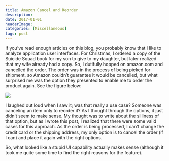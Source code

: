 ```yaml
---
title: Amazon Cancel and Reorder
description: 
date: 2017-01-01
headerImage: 
categories: [Miscellaneous]
tags: post
---
```


If you’ve read enough articles on this blog, you probably know that I like to analyze application user interfaces. For Christmas, I ordered a copy of the Suicide Squad book for my son to give to my daughter, but later realized that my wife already had a copy. So, I dutifully hopped on amazon.com and cancelled the order. The order was in the process of being picked for shipment, so Amazon couldn’t guarantee it would be cancelled, but what surprised me was the option they presented to enable me to order the product again. See the figure below:

![](/images/stories/2017/amazon-cancel-page.png)

I laughed out loud when I saw it; was that really a use case? Someone was canceling an item only to reorder it? As I thought through the options, it just didn’t seem to make sense. My thought was to write about the silliness of that option, but as I wrote this post, I realized that there were some valid cases for this approach. As the order is being processed, I can’t change the credit card or the shipping address, my only option is to cancel the order (if I can) and place it again with the right options.

So, what looked like a stupid UI capability actually makes sense (although it took me quite some time to find the right reasons for the feature).